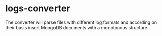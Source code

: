 # logs-converter
The converter will parse files with different log formats and according 
on their basis insert MongoDB documents with a monotonous structure.

